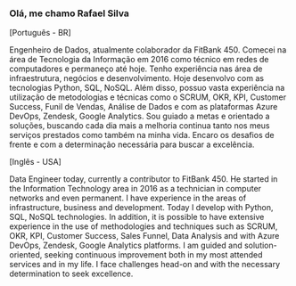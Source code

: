 
<!--
**codebyrafa/codebyrafa** is a ✨ _special_ ✨ repository because its `README.md` (this file) appears on your GitHub profile.

Here are some ideas to get you started:

- 🔭 I’m currently working on ...
- 🌱 I’m currently learning ...
- 👯 I’m looking to collaborate on ...
- 🤔 I’m looking for help with ...
- 💬 Ask me about ...
- 📫 How to reach me: ...
- 😄 Pronouns: ...
- ⚡ Fun fact: ...
-->

### Olá, me chamo Rafael Silva 

[Português - BR]

Engenheiro de Dados, atualmente colaborador da FitBank 450. Comecei na área de Tecnologia da Informação em 2016 como técnico em redes de computadores e permaneço até hoje. Tenho experiência nas área de infraestrutura, negócios e desenvolvimento.
Hoje desenvolvo com as tecnologias Python, SQL, NoSQL. Além disso, possuo vasta experiência na utilização de metodologias e técnicas como o SCRUM, OKR, KPI, Customer Success, Funil de Vendas, Análise de Dados e com as plataformas Azure DevOps, Zendesk, Google Analytics. 
Sou guiado a metas e orientado a soluções, buscando cada dia mais a melhoria continua tanto nos meus serviços prestados como também na minha vida. Encaro os desafios de frente e com a determinação necessária para buscar a excelência.

[Inglês - USA]

Data Engineer today, currently a contributor to FitBank 450. He started in the Information Technology area in 2016 as a technician in computer networks and even permanent. I have experience in the areas of infrastructure, business and development.
Today I develop with Python, SQL, NoSQL technologies. In addition, it is possible to have extensive experience in the use of methodologies and techniques such as SCRUM, OKR, KPI, Customer Success, Sales Funnel, Data Analysis and with Azure DevOps, Zendesk, Google Analytics platforms.
I am guided and solution-oriented, seeking continuous improvement both in my most attended services and in my life. I face challenges head-on and with the necessary determination to seek excellence.
